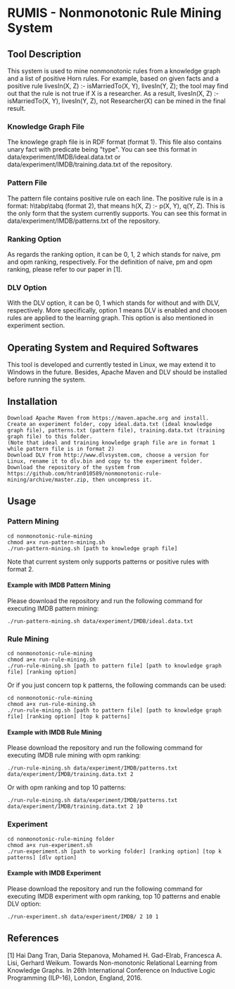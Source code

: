 RUMIS - Nonmonotonic Rule Mining System
=============


Tool Description
------------

This system is used to mine nonmonotonic rules from a knowledge graph and a list of positive Horn rules. For example, based on given facts and a positive rule livesIn(X, Z) :- isMarriedTo(X, Y), livesIn(Y, Z); the tool may find out that the rule is not true if X is a researcher. As a result, livesIn(X, Z) :- isMarriedTo(X, Y), livesIn(Y, Z), not Researcher(X) can be mined in the final result.

### Knowledge Graph File

The knowlege graph file is in RDF format (format 1). This file also contains unary fact with predicate being "type". You can see this format in data/experiment/IMDB/ideal.data.txt or data/experiment/IMDB/training.data.txt of the repository.

### Pattern File

The pattern file contains positive rule on each line. The positive rule is in a format: h\tabp\tabq (format 2), that means h(X, Z) :- p(X, Y), q(Y, Z). This is the only form that the system currently supports. You can see this format in data/experiment/IMDB/patterns.txt of the repository.

### Ranking Option

As regards the ranking option, it can be 0, 1, 2 which stands for naive, pm and opm ranking, respectively. For the definition of naive, pm and opm ranking, please refer to our paper in [1].

### DLV Option

With the DLV option, it can be 0, 1 which stands for without and with DLV, respectively. More specifically, option 1 means DLV is enabled and choosen rules are applied to the learning graph. This option is also mentioned in experiment section.

Operating System and Required Softwares
------------

This tool is developed and currently tested in Linux, we may extend it to Windows in the future. Besides, Apache Maven and DLV should be installed before running the system.

Installation
------------

```
Download Apache Maven from https://maven.apache.org and install.
Create an experiment folder, copy ideal.data.txt (ideal knowledge graph file), patterns.txt (pattern file), training.data.txt (training graph file) to this folder.
(Note that ideal and training knowledge graph file are in format 1 while pattern file is in format 2)
Download DLV from http://www.dlvsystem.com, choose a version for Linux, rename it to dlv.bin and copy to the experiment folder.
Download the repository of the system from https://github.com/htran010589/nonmonotonic-rule-mining/archive/master.zip, then uncompress it.
```

Usage
------------

### Pattern Mining

```
cd nonmonotonic-rule-mining
chmod a+x run-pattern-mining.sh
./run-pattern-mining.sh [path to knowledge graph file]
```

Note that current system only supports patterns or positive rules with format 2.

#### Example with IMDB Pattern Mining

Please download the repository and run the following command for executing IMDB pattern mining:

```
./run-pattern-mining.sh data/experiment/IMDB/ideal.data.txt
```

### Rule Mining

```
cd nonmonotonic-rule-mining
chmod a+x run-rule-mining.sh
./run-rule-mining.sh [path to pattern file] [path to knowledge graph file] [ranking option]
```

Or if you just concern top k patterns, the following commands can be used:

```
cd nonmonotonic-rule-mining
chmod a+x run-rule-mining.sh
./run-rule-mining.sh [path to pattern file] [path to knowledge graph file] [ranking option] [top k patterns]
```

#### Example with IMDB Rule Mining

Please download the repository and run the following command for executing IMDB rule mining with opm ranking:

```
./run-rule-mining.sh data/experiment/IMDB/patterns.txt data/experiment/IMDB/training.data.txt 2
```

Or with opm ranking and top 10 patterns:

```
./run-rule-mining.sh data/experiment/IMDB/patterns.txt data/experiment/IMDB/training.data.txt 2 10
```

### Experiment

```
cd nonmonotonic-rule-mining folder
chmod a+x run-experiment.sh
./run-experiment.sh [path to working folder] [ranking option] [top k patterns] [dlv option]
```

#### Example with IMDB Experiment

Please download the repository and run the following command for executing IMDB experiment with opm ranking, top 10 patterns and enable DLV option:

```
./run-experiment.sh data/experiment/IMDB/ 2 10 1
```

References
----------
[1] Hai Dang Tran, Daria Stepanova, Mohamed H. Gad-Elrab, Francesca A. Lisi, Gerhard Weikum. Towards Non-monotonic Relational Learning from Knowledge Graphs. In 26th International Conference on Inductive Logic Programming (ILP-16), London, England, 2016.
